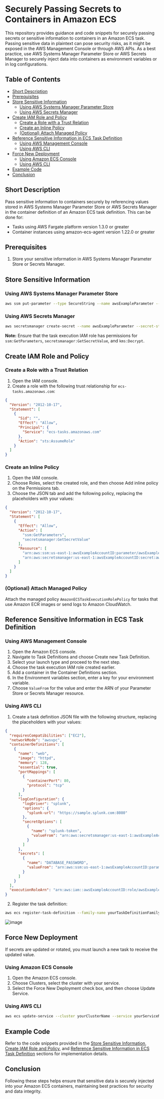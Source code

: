 # Securely Passing Secrets to Containers in Amazon ECS

This repository provides guidance and code snippets for securely passing secrets or sensitive information to containers in an Amazon ECS task. Passing sensitive data in plaintext can pose security risks, as it might be exposed in the AWS Management Console or through AWS APIs. As a best practice, use AWS Systems Manager Parameter Store or AWS Secrets Manager to securely inject data into containers as environment variables or in log configurations.

## Table of Contents

- [Short Description](#short-description)
- [Prerequisites](#prerequisites)
- [Store Sensitive Information](#store-sensitive-information)
  - [Using AWS Systems Manager Parameter Store](#using-aws-systems-manager-parameter-store)
  - [Using AWS Secrets Manager](#using-aws-secrets-manager)
- [Create IAM Role and Policy](#create-iam-role-and-policy)
  - [Create a Role with a Trust Relation](#create-a-role-with-a-trust-relation)
  - [Create an Inline Policy](#create-an-inline-policy)
  - [(Optional) Attach Managed Policy](#optional-attach-managed-policy)
- [Reference Sensitive Information in ECS Task Definition](#reference-sensitive-information-in-ecs-task-definition)
  - [Using AWS Management Console](#using-aws-management-console)
  - [Using AWS CLI](#using-aws-cli)
- [Force New Deployment](#force-new-deployment)
  - [Using Amazon ECS Console](#using-amazon-ecs-console)
  - [Using AWS CLI](#using-aws-cli)
- [Example Code](#example-code)
- [Conclusion](#conclusion)

## Short Description

Pass sensitive information to containers securely by referencing values stored in AWS Systems Manager Parameter Store or AWS Secrets Manager in the container definition of an Amazon ECS task definition. This can be done for:
- Tasks using AWS Fargate platform version 1.3.0 or greater
- Container instances using amazon-ecs-agent version 1.22.0 or greater

## Prerequisites

1. Store your sensitive information in AWS Systems Manager Parameter Store or Secrets Manager.

## Store Sensitive Information

### Using AWS Systems Manager Parameter Store

```sh
aws ssm put-parameter --type SecureString --name awsExampleParameter --value awsExampleValue
```

### Using AWS Secrets Manager

```sh
aws secretsmanager create-secret --name awsExampleParameter --secret-string awsExampleValue
```

**Note:** Ensure that the task execution IAM role has permissions for `ssm:GetParameters`, `secretsmanager:GetSecretValue`, and `kms:Decrypt`.

## Create IAM Role and Policy

### Create a Role with a Trust Relation

1. Open the IAM console.
2. Create a role with the following trust relationship for `ecs-tasks.amazonaws.com`:

```json
{
  "Version": "2012-10-17",
  "Statement": [
    {
      "Sid": "",
      "Effect": "Allow",
      "Principal": {
        "Service": "ecs-tasks.amazonaws.com"
      },
      "Action": "sts:AssumeRole"
    }
  ]
}
```

### Create an Inline Policy

1. Open the IAM console.
2. Choose Roles, select the created role, and then choose Add inline policy on the Permissions tab.
3. Choose the JSON tab and add the following policy, replacing the placeholders with your values:

```json
{
  "Version": "2012-10-17",
  "Statement": [
    {
      "Effect": "Allow",
      "Action": [
        "ssm:GetParameters",
        "secretsmanager:GetSecretValue"
      ],
      "Resource": [
        "arn:aws:ssm:us-east-1:awsExampleAccountID:parameter/awsExampleParameter",
        "arn:aws:secretsmanager:us-east-1:awsExampleAccountID:secret:awsExampleParameter*"
      ]
    }
  ]
}
```

### (Optional) Attach Managed Policy

Attach the managed policy `AmazonECSTaskExecutionRolePolicy` for tasks that use Amazon ECR images or send logs to Amazon CloudWatch.

## Reference Sensitive Information in ECS Task Definition

### Using AWS Management Console

1. Open the Amazon ECS console.
2. Navigate to Task Definitions and choose Create new Task Definition.
3. Select your launch type and proceed to the next step.
4. Choose the task execution IAM role created earlier.
5. Add a container in the Container Definitions section.
6. In the Environment variables section, enter a key for your environment variable.
7. Choose `ValueFrom` for the value and enter the ARN of your Parameter Store or Secrets Manager resource.

### Using AWS CLI

1. Create a task definition JSON file with the following structure, replacing the placeholders with your values:

```json
{
  "requiresCompatibilities": ["EC2"],
  "networkMode": "awsvpc",
  "containerDefinitions": [
    {
      "name": "web",
      "image": "httpd",
      "memory": 128,
      "essential": true,
      "portMappings": [
        {
          "containerPort": 80,
          "protocol": "tcp"
        }
      ],
      "logConfiguration": {
        "logDriver": "splunk",
        "options": {
          "splunk-url": "https://sample.splunk.com:8080"
        },
        "secretOptions": [
          {
            "name": "splunk-token",
            "valueFrom": "arn:aws:secretsmanager:us-east-1:awsExampleAccountID:secret:awsExampleParameter"
          }
        ]
      },
      "secrets": [
        {
          "name": "DATABASE_PASSWORD",
          "valueFrom": "arn:aws:ssm:us-east-1:awsExampleAccountID:parameter/awsExampleParameter"
        }
      ]
    }
  ],
  "executionRoleArn": "arn:aws:iam::awsExampleAccountID:role/awsExampleRoleName"
}
```

2. Register the task definition:

```sh
aws ecs register-task-definition --family-name yourTaskDefinitionFamily --cli-input-json file://pathToYourJsonFile
```
![image](https://github.com/chhayasingh0112/blogs/assets/72135131/d987a10c-7d37-4ba2-b179-55ecaa00dfb5)

## Force New Deployment

If secrets are updated or rotated, you must launch a new task to receive the updated value.

### Using Amazon ECS Console

1. Open the Amazon ECS console.
2. Choose Clusters, select the cluster with your service.
3. Select the Force New Deployment check box, and then choose Update Service.

### Using AWS CLI

```sh
aws ecs update-service --cluster yourClusterName --service yourServiceName --force-new-deployment
```

## Example Code

Refer to the code snippets provided in the [Store Sensitive Information](#store-sensitive-information), [Create IAM Role and Policy](#create-iam-role-and-policy), and [Reference Sensitive Information in ECS Task Definition](#reference-sensitive-information-in-ecs-task-definition) sections for implementation details.

## Conclusion

Following these steps helps ensure that sensitive data is securely injected into your Amazon ECS containers, maintaining best practices for security and data integrity.
